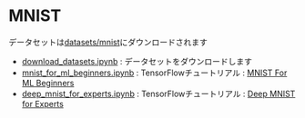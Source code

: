 # MNIST

データセットは[datasets/mnist](../../datasets/mnist)にダウンロードされます

* [download_datasets.ipynb](download_datasets.ipynb) : データセットをダウンロードします
* [mnist_for_ml_beginners.ipynb](mnist_for_ml_beginners.ipynb) : TensorFlowチュートリアル : [MNIST For ML Beginners](https://www.tensorflow.org/tutorials/mnist/beginners/)
* [deep_mnist_for_experts.ipynb](deep_mnist_for_experts.ipynb) : TensorFlowチュートリアル : [Deep MNIST for Experts](https://www.tensorflow.org/tutorials/mnist/pros/)